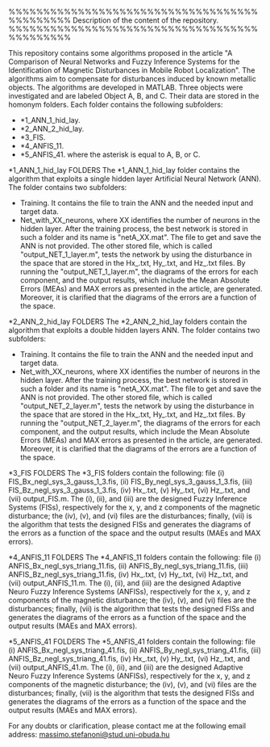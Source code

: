 %%%%%%%%%%%%%%%%%%%%%%%%%%%%%%%%%%%%%%%%%%%%%
Description of the content of the repository.
%%%%%%%%%%%%%%%%%%%%%%%%%%%%%%%%%%%%%%%%%%%%%

This repository contains some algorithms proposed in the article "A Comparison of Neural Networks and Fuzzy Inference Systems for the Identification of Magnetic Disturbances in Mobile Robot Localization". The algorithms aim to compensate for disturbances induced by known metallic objects. The algorithms are developed in MATLAB.
Three objects were investigated and are labeled Object A, B, and C. Their data are stored in the homonym folders.
Each folder contains the following subfolders:
- *1_ANN_1_hid_lay.
- *2_ANN_2_hid_lay.
- *3_FIS.
- *4_ANFIS_11.
- *5_ANFIS_41.
where the asterisk is equal to A, B, or C.

*1_ANN_1_hid_lay FOLDERS
The *1_ANN_1_hid_lay folder contains the algorithm that exploits a single hidden layer Artificial Neural Network (ANN). The folder contains two subfolders:
- Training.
It contains the file to train the ANN and the needed input and target data.
- Net_with_XX_neurons, where XX identifies the number of neurons in the hidden layer.
After the training process, the best network is stored in such a folder and its name is "netA_XX.mat". The file to get and save the ANN is not provided.
The other stored file, which is called "output_NET_1_layer.m", tests the network by using the disturbance in the space that are stored in the Hx_.txt, Hy_.txt, and Hz_.txt files. By running the "output_NET_1_layer.m", the diagrams of the errors for each component, and the output results, which include the Mean Absolute Errors (MEAs) and MAX errors as presented in the article, are generated. Moreover, it is clarified that the diagrams of the errors are a function of the space.

*2_ANN_2_hid_lay FOLDERS
The *2_ANN_2_hid_lay folders contain the algorithm that exploits a double hidden layers ANN. The folder contains two subfolders:
- Training.
It contains the file to train the ANN and the needed input and target data.
- Net_with_XX_neurons, where XX identifies the number of neurons in the hidden layer.
After the training process, the best network is stored in such a folder and its name is "netA_XX.mat". The file to get and save the ANN is not provided.
The other stored file, which is called "output_NET_2_layer.m", tests the network by using the disturbance in the space that are stored in the Hx_.txt, Hy_.txt, and Hz_.txt files. By running the "output_NET_2_layer.m", the diagrams of the errors for each component, and the output results, which include the Mean Absolute Errors (MEAs) and MAX errors as presented in the article, are generated. Moreover, it is clarified that the diagrams of the errors are a function of the space.

*3_FIS  FOLDERS
The *3_FIS folders contain the following: file (i) FIS_Bx_negl_sys_3_gauss_1_3.fis, (ii) FIS_By_negl_sys_3_gauss_1_3.fis, (iii) FIS_Bz_negl_sys_3_gauss_1_3.fis, (iv) Hx_.txt, (v) Hy_.txt, (vi) Hz_.txt, and (vii) output_FIS.m.
The (i), (ii), and (iii) are the designed Fuzzy Inference Systems (FISs), respectively for the x, y, and z components of the magnetic disturbance; the (iv), (v), and (vi) files are the disturbances; finally, (vii) is the algorithm that tests the designed FISs and generates the diagrams of the errors as a function of the space and the output results (MAEs and MAX errors).

*4_ANFIS_11 FOLDERS
The *4_ANFIS_11 folders contain the following: file (i) ANFIS_Bx_negl_sys_triang_11.fis, (ii) ANFIS_By_negl_sys_triang_11.fis, (iii) ANFIS_Bz_negl_sys_triang_11.fis, (iv) Hx_.txt, (v) Hy_.txt, (vi) Hz_.txt, and (vii) output_ANFIS_11.m.
The (i), (ii), and (iii) are the designed Adaptive Neuro Fuzzy Inference Systems (ANFISs), respectively for the x, y, and z components of the magnetic disturbance; the (iv), (v), and (vi) files are the disturbances; finally, (vii) is the algorithm that tests the designed FISs and generates the diagrams of the errors as a function of the space and the output results (MAEs and MAX errors).


*5_ANFIS_41 FOLDERS
The *5_ANFIS_41 folders contain the following: file (i) ANFIS_Bx_negl_sys_triang_41.fis, (ii) ANFIS_By_negl_sys_triang_41.fis, (iii) ANFIS_Bz_negl_sys_triang_41.fis, (iv) Hx_.txt, (v) Hy_.txt, (vi) Hz_.txt, and (vii) output_ANFIS_41.m.
The (i), (ii), and (iii) are the designed Adaptive Neuro Fuzzy Inference Systems (ANFISs), respectively for the x, y, and z components of the magnetic disturbance; the (iv), (v), and (vi) files are the disturbances; finally, (vii) is the algorithm that tests the designed FISs and generates the diagrams of the errors as a function of the space and the output results (MAEs and MAX errors).


For any doubts or clarification, please contact me at the following email address:  massimo.stefanoni@stud.uni-obuda.hu

